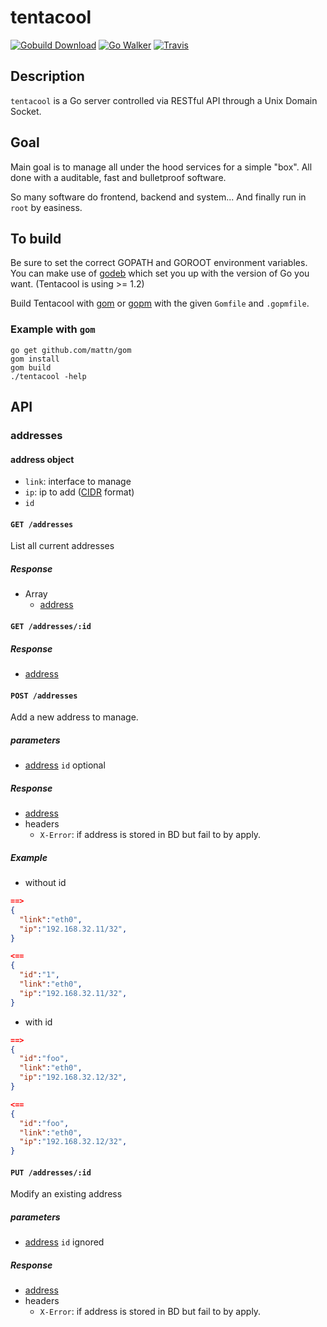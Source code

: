 # tentacool
[![Gobuild Download](https://img.shields.io/badge/gobuild-download-green.svg?style=flat)](http://gobuild.io/github.com/optiflows/tentacool)
[![Go Walker](https://img.shields.io/badge/GoWalker-Doc-blue.svg?style=flat)](https://gowalker.org/github.com/optiflows/tentacool)
[![Travis](https://travis-ci.org/Ketouem/tentacool.svg?branch=master)](https://travis-ci.org/Ketouem/tentacool)

## Description

`tentacool` is a Go server controlled via RESTful API through a Unix Domain Socket.

## Goal

Main goal is to manage all under the hood services for a simple "box".
All done with a auditable, fast and bulletproof software.

So many software do frontend, backend and system... And finally run in `root` by easiness.

## To build

Be sure to set the correct GOPATH and GOROOT environment variables.
You can make use of [godeb](https://github.com/niemeyer/godeb) which set you up with the version of Go you want. (Tentacool is using >= 1.2)

Build Tentacool with [gom](https://github.com/mattn/gom) or [gopm](https://github.com/gpmgo/gopm) with the given `Gomfile` and `.gopmfile`.

### Example with `gom`

```
go get github.com/mattn/gom
gom install
gom build
./tentacool -help
```

## API

### addresses

#### <a name="address"></a>address object

* `link`: interface to manage
* `ip`: ip to add ([CIDR](http://en.wikipedia.org/wiki/Classless_Inter-Domain_Routing) format)
* `id`

#### `GET /addresses`

List all current addresses

##### Response

* Array
  * [address](#address)


#### `GET /addresses/:id`

##### Response

* [address](#address)

#### `POST /addresses`

Add a new address to manage.

##### parameters

* [address](#address)
`id` optional

##### Response

* [address](#address)
* headers
  * `X-Error`: if address is stored in BD but fail to by apply.

##### Example

* without id
```json
==>
{
  "link":"eth0",
  "ip":"192.168.32.11/32",
}
```
```json
<==
{
  "id":"1",
  "link":"eth0",
  "ip":"192.168.32.11/32",
}
```
* with id
```json
==>
{
  "id":"foo",
  "link":"eth0",
  "ip":"192.168.32.12/32",
}
```
```json
<==
{
  "id":"foo",
  "link":"eth0",
  "ip":"192.168.32.12/32",
}
```

#### `PUT /addresses/:id`

Modify an existing address

##### parameters

* [address](#address)
`id` ignored

##### Response

* [address](#address)
* headers
  * `X-Error`: if address is stored in BD but fail to by apply.
